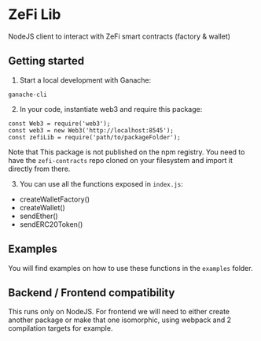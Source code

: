 # ZeFi Lib

NodeJS client to interact with ZeFi smart contracts (factory & wallet) 

## Getting started

1. Start a local development with Ganache:

```
ganache-cli
```

2. In your code, instantiate web3 and require this package:


```
const Web3 = require('web3');
const web3 = new Web3('http://localhost:8545');
const zefiLib = require('path/to/packageFolder');
```

Note that This package is not published on the npm registry. You need to have 
the `zefi-contracts` repo cloned on your filesystem and import it directly 
from there.

3. You can use all the functions exposed in `index.js`:

* createWalletFactory()
* createWallet()
* sendEther()
* sendERC20Token()

## Examples

You will find examples on how to use these functions in the `examples` folder.

## Backend / Frontend compatibility

This runs only on NodeJS. For frontend we will need to either create another
package or make that one isomorphic, using webpack and 2 compilation targets
for example.
